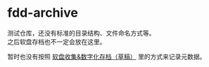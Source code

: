 # fdd-archive

测试仓库，还没有标准的目录结构、文件命名方式等。  
之后软盘存档也不一定会放在这里。  

暂时也没有按照 [软盘收集&数字化存档（草稿）](https://github.com/saveweb/doc_pub/blob/main/软盘收集%26数字化存档（草稿）.md) 里的方式来记录元数据。
